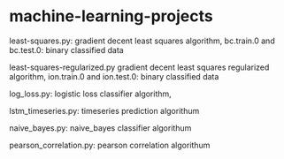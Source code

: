 # machine-learning-projects

least-squares.py: gradient decent least squares algorithm,
bc.train.0 and bc.test.0: binary classified data

least-squares-regularized.py gradient decent least squares regularized algorithm,
ion.train.0 and ion.test.0: binary classified data

log_loss.py: logistic loss classifier algorithm,

lstm_timeseries.py: timeseries prediction algorithum

naive_bayes.py: naive_bayes classifier algorithum

pearson_correlation.py: pearson correlation algorithum
